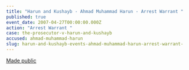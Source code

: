 ```yaml
---
title: "Harun and Kushayb - Ahmad Muhammad Harun - Arrest Warrant "
published: true
event_date: 2007-04-27T00:00:00.000Z
action: "Arrest Warrant "
case: the-prosecutor-v-harun-and-kushayb
accused: ahmad-muhammad-harun
slug: harun-and-kushayb-events-ahmad-muhammad-harun-arrest-warrant-
---
```


[Made public](http://www.icc-cpi.int/iccdocs/doc/doc279813.pdf)

